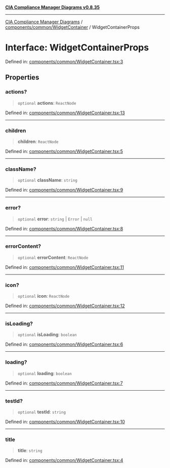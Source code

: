 [**CIA Compliance Manager Diagrams v0.8.35**](../../../../README.md)

***

[CIA Compliance Manager Diagrams](../../../../modules.md) / [components/common/WidgetContainer](../README.md) / WidgetContainerProps

# Interface: WidgetContainerProps

Defined in: [components/common/WidgetContainer.tsx:3](https://github.com/Hack23/cia-compliance-manager/blob/b297770fc62abf558e2711cd029bbbe74e6c5cfb/src/components/common/WidgetContainer.tsx#L3)

## Properties

### actions?

> `optional` **actions**: `ReactNode`

Defined in: [components/common/WidgetContainer.tsx:13](https://github.com/Hack23/cia-compliance-manager/blob/b297770fc62abf558e2711cd029bbbe74e6c5cfb/src/components/common/WidgetContainer.tsx#L13)

***

### children

> **children**: `ReactNode`

Defined in: [components/common/WidgetContainer.tsx:5](https://github.com/Hack23/cia-compliance-manager/blob/b297770fc62abf558e2711cd029bbbe74e6c5cfb/src/components/common/WidgetContainer.tsx#L5)

***

### className?

> `optional` **className**: `string`

Defined in: [components/common/WidgetContainer.tsx:9](https://github.com/Hack23/cia-compliance-manager/blob/b297770fc62abf558e2711cd029bbbe74e6c5cfb/src/components/common/WidgetContainer.tsx#L9)

***

### error?

> `optional` **error**: `string` \| `Error` \| `null`

Defined in: [components/common/WidgetContainer.tsx:8](https://github.com/Hack23/cia-compliance-manager/blob/b297770fc62abf558e2711cd029bbbe74e6c5cfb/src/components/common/WidgetContainer.tsx#L8)

***

### errorContent?

> `optional` **errorContent**: `ReactNode`

Defined in: [components/common/WidgetContainer.tsx:11](https://github.com/Hack23/cia-compliance-manager/blob/b297770fc62abf558e2711cd029bbbe74e6c5cfb/src/components/common/WidgetContainer.tsx#L11)

***

### icon?

> `optional` **icon**: `ReactNode`

Defined in: [components/common/WidgetContainer.tsx:12](https://github.com/Hack23/cia-compliance-manager/blob/b297770fc62abf558e2711cd029bbbe74e6c5cfb/src/components/common/WidgetContainer.tsx#L12)

***

### isLoading?

> `optional` **isLoading**: `boolean`

Defined in: [components/common/WidgetContainer.tsx:6](https://github.com/Hack23/cia-compliance-manager/blob/b297770fc62abf558e2711cd029bbbe74e6c5cfb/src/components/common/WidgetContainer.tsx#L6)

***

### loading?

> `optional` **loading**: `boolean`

Defined in: [components/common/WidgetContainer.tsx:7](https://github.com/Hack23/cia-compliance-manager/blob/b297770fc62abf558e2711cd029bbbe74e6c5cfb/src/components/common/WidgetContainer.tsx#L7)

***

### testId?

> `optional` **testId**: `string`

Defined in: [components/common/WidgetContainer.tsx:10](https://github.com/Hack23/cia-compliance-manager/blob/b297770fc62abf558e2711cd029bbbe74e6c5cfb/src/components/common/WidgetContainer.tsx#L10)

***

### title

> **title**: `string`

Defined in: [components/common/WidgetContainer.tsx:4](https://github.com/Hack23/cia-compliance-manager/blob/b297770fc62abf558e2711cd029bbbe74e6c5cfb/src/components/common/WidgetContainer.tsx#L4)
